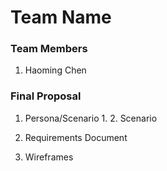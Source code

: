 # Team Name

### Team Members
1. Haoming Chen

### Final Proposal
1. Persona/Scenario
    1. 
    2. Scenario
2. Requirements Document

3. Wireframes






